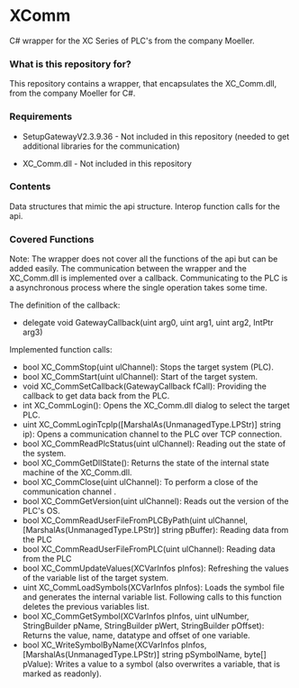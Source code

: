 # XComm

C# wrapper for the XC Series of PLC's from the company Moeller.

### What is this repository for? ###

This repository contains a wrapper, that encapsulates the XC_Comm.dll, from the company Moeller for C#.

### Requirements ###

* SetupGatewayV2.3.9.36 - Not included in this repository (needed to get additional libraries for the communication)

* XC_Comm.dll - Not included in this repository

### Contents ###

Data structures that mimic the api structure.
Interop function calls for the api.

### Covered Functions ###

Note: The wrapper does not cover all the functions of the api but can be added easily.
The communication between the wrapper and the XC_Comm.dll is implemented over a callback. Communicating to the PLC is a asynchronous process where the single operation takes some time. 

The definition of the callback:

* delegate void GatewayCallback(uint arg0, uint arg1, uint arg2, IntPtr arg3)

Implemented function calls:

* bool XC_CommStop(uint ulChannel): Stops the target system (PLC).
* bool XC_CommStart(uint ulChannel): Start of the target system.
* void XC_CommSetCallback(GatewayCallback fCall): Providing the callback to get data back from the PLC.
* int XC_CommLogin(): Opens the XC_Comm.dll dialog to select the target PLC.
* uint XC_CommLoginTcpIp([MarshalAs(UnmanagedType.LPStr)] string ip): Opens a communication channel to the PLC over TCP connection.
* bool XC_CommReadPlcStatus(uint ulChannel): Reading out the state of the system.
* bool XC_CommGetDllState(): Returns the state of the internal state machine of the XC_Comm.dll.
* bool XC_CommClose(uint ulChannel): To perform a close of the communication channel .
* bool XC_CommGetVersion(uint ulChannel): Reads out the version of the PLC's OS.
* bool XC_CommReadUserFileFromPLCByPath(uint ulChannel, [MarshalAs(UnmanagedType.LPStr)] string pBuffer): Reading data from the PLC
* bool XC_CommReadUserFileFromPLC(uint ulChannel): Reading data from the PLC
* bool XC_CommUpdateValues(XCVarInfos pInfos): Refreshing the values of the variable list of the target system.
* uint XC_CommLoadSymbols(XCVarInfos pInfos): Loads the symbol file and generates the internal variable list. Following calls to this function deletes the previous variables list.
* bool XC_CommGetSymbol(XCVarInfos pInfos, uint ulNumber, StringBuilder pName, StringBuilder pWert, StringBuilder pOffset): Returns the value, name, datatype and offset of one variable.
* bool XC_WriteSymbolByName(XCVarInfos pInfos, [MarshalAs(UnmanagedType.LPStr)] string pSymbolName, byte[] pValue): Writes a value to a symbol (also overwrites a variable, that is marked as readonly).
